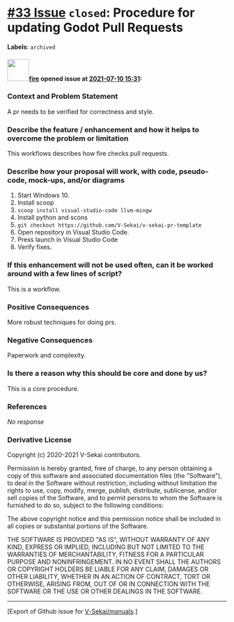 # [\#33 Issue](https://github.com/V-Sekai/manuals/issues/33) `closed`: Procedure for updating Godot Pull Requests
**Labels**: `archived`


#### <img src="https://avatars.githubusercontent.com/u/32321?u=c2e06a3d2b49a467aa907e54aa259516440267cc&v=4" width="50">[fire](https://github.com/fire) opened issue at [2021-07-10 15:31](https://github.com/V-Sekai/manuals/issues/33):

### Context and Problem Statement

A pr needs to be verified for correctness and style.

### Describe the feature / enhancement and how it helps to overcome the problem or limitation

This workflows describes how fire checks pull requests.

### Describe how your proposal will work, with code, pseudo-code, mock-ups, and/or diagrams

1. Start Windows 10.
1. Install scoop
2. `scoop install visual-studio-code llvm-mingw`
3. Install python and scons
4. `git checkout https://github.com/V-Sekai/v-sekai-pr-template`
5. Open repository in Visual Studio Code.
6. Press launch in Visual Studio Code
7. Verify fixes.

### If this enhancement will not be used often, can it be worked around with a few lines of script?

This is a workflow.

### Positive Consequences

More robust techniques for doing prs.

### Negative Consequences

Paperwork and complexity.

### Is there a reason why this should be core and done by us?

This is a core procedure.

### References

_No response_

### Derivative License

Copyright (c) 2020-2021 V-Sekai contributors.

Permission is hereby granted, free of charge, to any person obtaining a copy
of this software and associated documentation files (the "Software"), to deal
in the Software without restriction, including without limitation the rights
to use, copy, modify, merge, publish, distribute, sublicense, and/or sell
copies of the Software, and to permit persons to whom the Software is
furnished to do so, subject to the following conditions:

The above copyright notice and this permission notice shall be included in all
copies or substantial portions of the Software.

THE SOFTWARE IS PROVIDED "AS IS", WITHOUT WARRANTY OF ANY KIND, EXPRESS OR
IMPLIED, INCLUDING BUT NOT LIMITED TO THE WARRANTIES OF MERCHANTABILITY,
FITNESS FOR A PARTICULAR PURPOSE AND NONINFRINGEMENT. IN NO EVENT SHALL THE
AUTHORS OR COPYRIGHT HOLDERS BE LIABLE FOR ANY CLAIM, DAMAGES OR OTHER
LIABILITY, WHETHER IN AN ACTION OF CONTRACT, TORT OR OTHERWISE, ARISING FROM,
OUT OF OR IN CONNECTION WITH THE SOFTWARE OR THE USE OR OTHER DEALINGS IN THE
SOFTWARE.





-------------------------------------------------------------------------------



[Export of Github issue for [V-Sekai/manuals](https://github.com/V-Sekai/manuals).]
